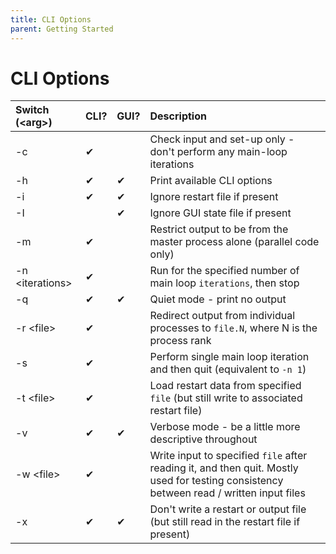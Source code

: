 ```yaml
---
title: CLI Options
parent: Getting Started
---
```

# CLI Options

| Switch (&lt;arg&gt;)		| CLI?	 | GUI?	  | Description |
|:------------------------------|:-------|:-------|:------------|
| 	-c			|&#10004;|	  | Check input and set-up only - don't perform any main-loop iterations |
| 	-h			|&#10004;|&#10004;| Print available CLI options |
|	-i			|&#10004;|&#10004;| Ignore restart file if present |
|	-I			|	 |&#10004;| Ignore GUI state file if present |
|	-m			|&#10004;|	  | Restrict output to be from the master process alone (parallel code only) |
|	-n &lt;iterations&gt;	|&#10004;|	  | Run for the specified number of main loop `iterations`, then stop |
|	-q			|&#10004;|&#10004;| Quiet mode - print no output |
|	-r &lt;file&gt;		|&#10004;|	  | Redirect output from individual processes to `file.N`, where N is the process rank |
|	-s			|&#10004;|	  | Perform single main loop iteration and then quit (equivalent to `-n 1`) |
|	-t &lt;file&gt;		|&#10004;|	  | Load restart data from specified `file` (but still write to associated restart file) |
|	-v			|&#10004;|&#10004;| Verbose mode - be a little more descriptive throughout |
|	-w &lt;file&gt;		|&#10004;|	  | Write input to specified `file` after reading it, and then quit. Mostly used for testing consistency between read / written input files |
|	-x			|&#10004;|&#10004;| Don't write a restart or output file (but still read in the restart file if present) |

